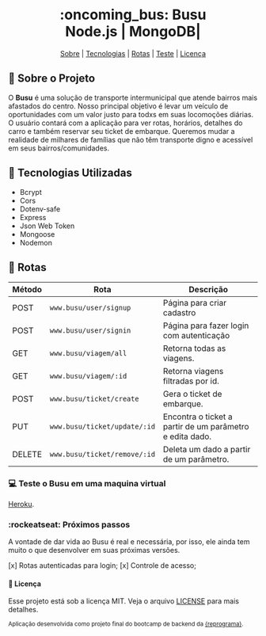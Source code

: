 <h1 align="center">
    <br> :oncoming_bus: Busu<br/>
    Node.js | MongoDB|
</h1>


<p align="center">
    <a href="#bookmark-sobre-o-projeto">Sobre</a> |
    <a href="#rocket-tecnologias-utilizadas">Tecnologias</a> |
    <a href="#pushpin-rotas">Rotas</a> |
    <a href="#computer-teste-o-busu-em-uma-maquina-virtual">Teste</a> |
     <a href="#memo-licença">Licença</a>
    
</p>


## :bookmark: Sobre o Projeto

O **Busu** é uma solução de transporte intermunicipal que atende bairros mais afastados do centro. Nosso principal objetivo é levar um veículo de oportunidades com um valor justo para todxs em suas locomoções diárias. O usuário contará com a aplicação para ver rotas, horários, detalhes do carro e também reservar seu ticket de embarque. Queremos mudar a realidade de milhares de famílias que não têm transporte digno e acessível em seus bairros/comunidades.


## :rocket: Tecnologias Utilizadas

- Bcrypt
- Cors
- Dotenv-safe
- Express
- Json Web Token
- Mongoose
- Nodemon



## :pushpin: Rotas

Método | Rota |	Descrição |
-----| ------- | --------- |
POST |`www.busu/user/signup` |	Página para criar cadastro
POST |`www.busu/user/signin` |	Página para fazer login com autenticação
GET | `www.busu/viagem/all` | Retorna todas as viagens.
GET | `www.busu/viagem/:id` | Retorna viagens filtradas por id.
POST | `www.busu/ticket/create` |	Gera o ticket de embarque.
PUT | `www.busu/ticket/update/:id` |	Encontra o ticket a partir de um parâmetro e edita dado.
DELETE | `www.busu/ticket/remove/:id` |	Deleta um dado a partir de um parâmetro.



### :computer: Teste o Busu em uma maquina virtual 

[Heroku](https://app-busu.herokuapp.com/index).


### :rockeatseat: Próximos passos

A vontade de dar vida ao Busu é real e necessária, por isso, ele ainda tem muito o que desenvolver em suas próximas versões. 

[x] Rotas autenticadas para login;
[x] Controle de acesso; 


#### :memo: Licença

Esse projeto está sob a licença MIT. Veja o arquivo [LICENSE](LICENSE) para mais detalhes.

<sub>Aplicação desenvolvida como projeto final do bootcamp de backend da [{reprograma}](https://github.com/reprograma).</sub>
